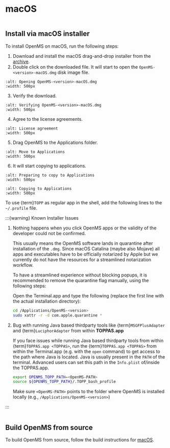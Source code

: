 macOS
====================

```{include} installation-with-conda.md
```

## Install via macOS installer

To install OpenMS on macOS, run the following steps:

1. Download and install the macOS drag-and-drop installer from the [archive](https://abibuilder.cs.uni-tuebingen.de/archive/openms/OpenMSInstaller/release/latest/).
2. Double click on the downloaded file. It will start to open the `OpenMS-<version>-macOS.dmg` disk image file.

```{image} /images/installations/macos/opening-openms2-8-macos.png
:alt: Opening OpenMS-<version>-macOS.dmg
:width: 500px
```

3. Verify the download.

```{image} /images/installations/macos/verifying-openms2-8-macos.png
:alt: Verifying OpenMS-<version>-macOS.dmg
:width: 500px
```

4. Agree to the license agreements.

```{image} /images/installations/macos/license-agreements.png
:alt: License agreement
:width: 500px
```

5. Drag OpenMS to the Applications folder.

```{image} /images/installations/macos/move-openms-to-applications.png
:alt: Move to Applications
:width: 500px
```

6. It will start copying to applications.

```{image} /images/installations/macos/preparing-to-copy-to-applications.png
:alt: Preparing to copy to Applications
:width: 500px
```

```{image} /images/installations/macos/copying-to-applications.png
:alt: Copying to Applications
:width: 500px
```

To use {term}`TOPP` as regular app in the shell, add the following lines to the `~/.profile` file.

:::{warning} Known Installer Issues

1. Nothing happens when you click OpenMS apps or the validity of the developer could not be confirmed.
   
   This usually means the OpenMS software lands in quarantine after installation of the `.dmg`.
   Since macOS Catalina (maybe also Mojave) all apps and executables have to be officially notarized by Apple but we
   currently do not have the resources for a streamlined notarization workflow.

   To have a streamlined experience without blocking popups, it is recommended to remove the quarantine flag manually,
   using the following steps:

   Open the Terminal.app and type the following (replace the first line with the actual installation directory):
   ```bash
   cd /Applications/OpenMS-<version>
   sudo xattr -r -d com.apple.quarantine *
   ```
   
2. Bug with running Java based thirdparty tools like {term}`MSGFPlusAdapter` and {term}`LuciphorAdapter` from within **TOPPAS.app**

   If you face issues while running Java based thirdparty tools from within {term}`TOPPAS.app <TOPPAS>`, run the {term}`TOPPAS.app <TOPPAS>`
   from within the Terminal.app (e.g. with the `open` command) to get access to the path where Java is located.
   Java is usually present in the `PATH` of the terminal. Advanced users can set this path in the `Info.plist` of/inside
   the TOPPAS.app.

   ```bash
   export OPENMS_TOPP_PATH=<OpenMS-PATH>
   source ${OPENMS_TOPP_PATH}/.TOPP_bash_profile
   ```

   Make sure `<OpenMS-PATH>` points to the folder where OpenMS is installed locally (e.g., `/Applications/OpenMS-<version>`)

:::

```{include} run-in-container.md
```

## Build OpenMS from source

To build OpenMS from source, follow the build instructions for [macOS](https://abibuilder.cs.uni-tuebingen.de/archive/openms/Documentation/release/latest/html/install_mac.html).



